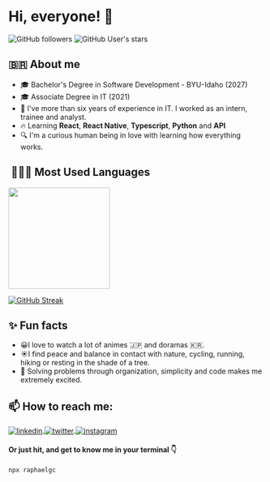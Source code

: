 <h1> Hi, everyone!  👀</h1> 

![GitHub followers](https://img.shields.io/github/followers/raphael-gc?style=social)
![GitHub User's stars](https://img.shields.io/github/stars/raphael-gc?style=social)


## :brazil: About me

- 🎓 Bachelor's Degree in Software Development - BYU-Idaho (2027)
- 🎓 Associate Degree in IT (2021)
- 🌵 I've more than six years of experience in IT. I worked as an intern, trainee and analyst.
- 🔥 Learning **React**, **React Native**, **Typescript**, **Python** and **API**
- 🔍 I'm a curious human being in love with learning how everything works. 

##   🧑🏾‍💻 Most Used Languages 

<a href="https://github.com/anuraghazra/convoychat">
  <img height=200 align="center" src="https://github-readme-stats.vercel.app/api/top-langs?username=Raphael-GC&layout=compact&theme=gruvbox&langs_count=8&card_width=320" />
</a>

[//]:< [![Top Langs](https://github-readme-stats.vercel.app/api/top-langs/?username=Raphael-GC&layout=compact&theme=gruvbox)](https://github.com/Raphael-GC/github-readme-stats) >

[//]:< ![Anurag's GitHub stats](https://github-readme-stats.vercel.app/api?username=Raphael-GC&show_icons=true&theme=gruvbox) >

[//]:< [![GitHub Streak](http://github-readme-streak-stats.herokuapp.com?user=Raphael-GC&theme=gruvbox&date_format=j%20M%5B%20Y%5D)](https://git.io/streak-stats) >

[![GitHub Streak](https://streak-stats.demolab.com?user=Raphael-GC&theme=earth&hide_border=true)](https://git.io/streak-stats)

## ✨ Fun facts

- 😀I love to watch a lot of animes 🇯🇵 and doramas 🇰🇷.
- ☀️I find peace and balance in contact with nature, cycling, running, hiking or resting in the shade of a tree.  
- 🤩 Solving problems through organization, simplicity and code makes me extremely excited. 

## 📫 How to reach me:

<a href="https://linkedin.com/in/raphael-gc" target="_blank">
  <img align="center" src="https://img.shields.io/badge/-raphaelgc-05122A?style=flat&logo=linkedin" alt="linkedin"/>
</a>
<a href="https://twitter.com/_raphaelgc" target="_blank">
  <img align="center" src="https://img.shields.io/badge/-_raphaelgc-05122A?style=flat&logo=twitter" alt="twitter"/>  
</a>
<a href="https://instagram.com/_raphaelgc" target="_blank">
 <img align="center" src="https://img.shields.io/badge/-_raphaelgc-05122A?style=flat&logo=instagram" alt="instagram"/>
</a>

<h4>Or just hit, and get to know me in your terminal 👇</h4>

```sh
npx raphaelgc
```
